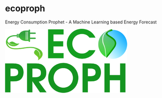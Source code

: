 # ecoproph
Energy Consumption Prophet - A Machine Learning based Energy Forecast

<img src="https://github.com/giftzwerg133/ecoproph/blob/master/resource/logo.png" width="400">
